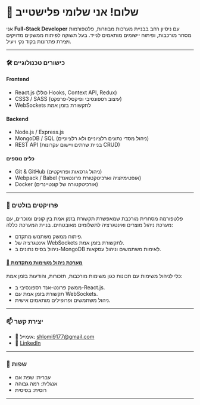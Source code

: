 # 👋 שלום! אני שלומי פלישטייב

אני **Full-Stack Developer** עם ניסיון רחב בבניית מערכות מבוזרות, פלטפורמות מסחר מורכבות, ופיתוח יישומים מותאמים לנייד. בעל תשוקה לפיתוח ממשקים מדויקים ויצירת פתרונות בקוד נקי ויעיל.

---

### 🛠️ **כישורים טכנולוגיים**

#### **Frontend**
- React.js (כולל Hooks, Context API, Redux)
- CSS3 / SASS (עיצוב רספונסיבי ופיקסל-פרפקט)
- WebSockets לתקשורת בזמן אמת

#### **Backend**
- Node.js / Express.js
- MongoDB / SQL (ניהול מסדי נתונים רלציוניים ולא רלציוניים)
- REST API (בניית שרתים ויישום עקרונות CRUD)

#### **כלים נוספים**
- Git & GitHub (ניהול גרסאות ופרויקטים)
- Webpack / Babel (אופטימיזציה וארכיטקטורת פרונטאנד)
- Docker (אורכיטקטורה של קונטיינרים)

---


### 💼 **פרויקטים בולטים**

פלטפורמה מסחרית מורכבת שמאפשרת תקשורת בזמן אמת בין קונים ומוכרים, עם מערכת ניהול מוצרים ואינטגרציה לתשלומים מאובטחים. בניית המערכת כללה:
- פיתוח ממשק משתמש מתקדם.
- אינטגרציה של WebSockets לתקשורת בזמן אמת.
- ניהול בסיס נתונים ב-MongoDB לאימות משתמשים וניהול עסקאות.

#### [🔗 מערכת ניהול משימות מתקדמת](https://github.com/shlomi9177/task-management)
כלי לניהול משימות עם תכונות כגון משימות מורכבות, תזכורות, והודעות בזמן אמת:
- ממשק פרונט-אנד רספונסיבי ב-React.js.
- תקשורת בזמן אמת עם WebSockets.
- ניהול משתמשים ופרופילים מותאמים אישית.

---

### 📫 **יצירת קשר**

- 📧 אימייל: [shlomi9177@gmail.com](mailto:shlomi9177@gmail.com)
- 💼 [LinkedIn](https://linkedin.com/in/shlomi9177)

---

### 💬 **שפות**
- עברית: שפת אם
- אנגלית: רמה גבוהה
- רוסית: בסיסית

---

